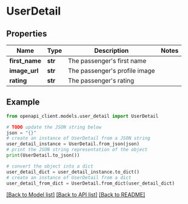 # UserDetail


## Properties

Name | Type | Description | Notes
------------ | ------------- | ------------- | -------------
**first_name** | **str** | The passenger&#39;s first name | 
**image_url** | **str** | The passenger&#39;s profile image | 
**rating** | **str** | The passenger&#39;s rating | 

## Example

```python
from openapi_client.models.user_detail import UserDetail

# TODO update the JSON string below
json = "{}"
# create an instance of UserDetail from a JSON string
user_detail_instance = UserDetail.from_json(json)
# print the JSON string representation of the object
print(UserDetail.to_json())

# convert the object into a dict
user_detail_dict = user_detail_instance.to_dict()
# create an instance of UserDetail from a dict
user_detail_from_dict = UserDetail.from_dict(user_detail_dict)
```
[[Back to Model list]](../README.md#documentation-for-models) [[Back to API list]](../README.md#documentation-for-api-endpoints) [[Back to README]](../README.md)


